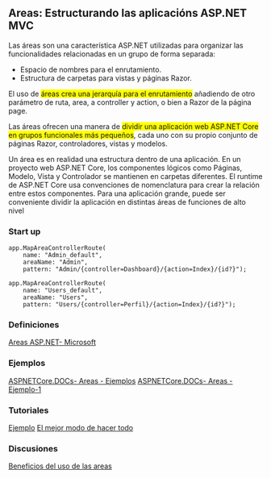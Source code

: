 ﻿

## Areas: Estructurando las aplicacións ASP.NET MVC

Las áreas son una característica ASP.NET utilizadas para organizar las funcionalidades relacionadas en un grupo de forma separada:

- Espacio de nombres para el enrutamiento.
- Estructura de carpetas para vistas y páginas Razor.

El uso de <span style="background-color: yellow;">áreas crea una jerarquía para el enrutamiento</span> añadiendo de otro parámetro de ruta, area, a controller y action, o bien a Razor de la página page.

Las áreas ofrecen una manera de <span style="background-color: yellow;">dividir una aplicación web ASP.NET Core en grupos funcionales más pequeños</span>, cada uno con su propio conjunto de páginas Razor, controladores, vistas y modelos. 

Un área es en realidad una estructura dentro de una aplicación. En un proyecto web ASP.NET Core, los componentes lógicos como Páginas, Modelo, Vista y Controlador se mantienen en carpetas diferentes. El runtime de ASP.NET Core usa convenciones de nomenclatura para crear la relación entre estos componentes. Para una aplicación grande, puede ser conveniente dividir la aplicación en distintas áreas de funciones de alto nivel


### Start up
```
app.MapAreaControllerRoute(
    name: "Admin_default",
    areaName: "Admin",
    pattern: "Admin/{controller=Dashboard}/{action=Index}/{id?}");

app.MapAreaControllerRoute(
    name: "Users_default",
    areaName: "Users",
    pattern: "Users/{controller=Perfil}/{action=Index}/{id?}");
```

### Definiciones
[Areas ASP.NET- Microsoft](https://learn.microsoft.com/es-es/aspnet/core/mvc/controllers/areas?view=aspnetcore-9.0)

### Ejemplos
[ASPNETCore.DOCs- Areas - Ejemplos](https://github.com/dotnet/AspNetCore.Docs/tree/main/aspnetcore/mvc/controllers/areas)
[ASPNETCore.DOCs- Areas - Ejemplo-1](https://github.com/dotnet/AspNetCore.Docs/blob/main/aspnetcore/mvc/controllers/areas/60samples/MVCareas/Program.cs)

### Tutoriales
[Ejemplo](https://medium.com/falafel-software/mvc-areas-with-asp-net-core-f15511b8454b)
[El mejor modo de hacer todo](https://sankarsan.wordpress.com/2012/04/14/asp-net-mvc-areasa-better-way-to-structure-the-application/)

### Discusiones
[Beneficios del uso de las areas](https://stackoverflow.com/questions/13069015/what-are-the-goals-and-benefits-of-using-areas)

